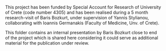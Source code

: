 This project has been funded by Special Account for Research of University of Crete (code number 4305) and has been realised during a 5 month research-visit of Baris Bozkurt, under supervision of Yannis Stylianou, collaborating with Ioannis Germanakis (Faculty of Medicine, Unv. of Crete).

This folder contains an internal presentation by Baris Bozkurt close to end of the project which is shared here considering it could serve as additional material for the publication under review. 

